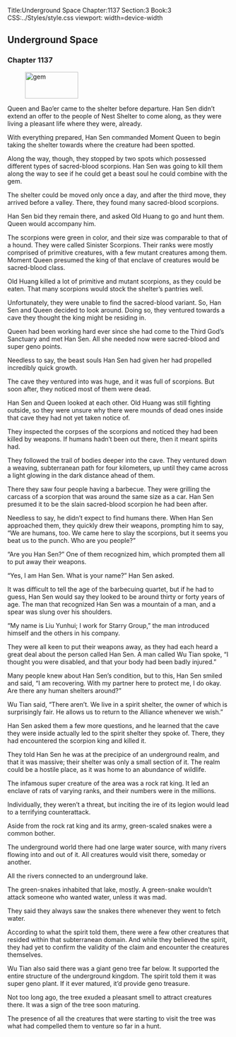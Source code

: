Title:Underground Space 
Chapter:1137 
Section:3 
Book:3 
CSS:../Styles/style.css 
viewport: width=device-width
  
## Underground Space
### Chapter 1137
  
<figure>
	<img src="../Images/gem.gif" alt="gem" id="gem" width="120" height="60" />
</figure>
  

  
Queen and Bao’er came to the shelter before departure. Han Sen didn’t extend an offer to the people of Nest Shelter to come along, as they were living a pleasant life where they were, already.

With everything prepared, Han Sen commanded Moment Queen to begin taking the shelter towards where the creature had been spotted.

Along the way, though, they stopped by two spots which possessed different types of sacred-blood scorpions. Han Sen was going to kill them along the way to see if he could get a beast soul he could combine with the gem.

The shelter could be moved only once a day, and after the third move, they arrived before a valley. There, they found many sacred-blood scorpions.

Han Sen bid they remain there, and asked Old Huang to go and hunt them. Queen would accompany him.

The scorpions were green in color, and their size was comparable to that of a hound. They were called Sinister Scorpions. Their ranks were mostly comprised of primitive creatures, with a few mutant creatures among them. Moment Queen presumed the king of that enclave of creatures would be sacred-blood class.

Old Huang killed a lot of primitive and mutant scorpions, as they could be eaten. That many scorpions would stock the shelter’s pantries well.

Unfortunately, they were unable to find the sacred-blood variant. So, Han Sen and Queen decided to look around. Doing so, they ventured towards a cave they thought the king might be residing in.

Queen had been working hard ever since she had come to the Third God’s Sanctuary and met Han Sen. All she needed now were sacred-blood and super geno points.

Needless to say, the beast souls Han Sen had given her had propelled incredibly quick growth.

The cave they ventured into was huge, and it was full of scorpions. But soon after, they noticed most of them were dead.

Han Sen and Queen looked at each other. Old Huang was still fighting outside, so they were unsure why there were mounds of dead ones inside that cave they had not yet taken notice of.

They inspected the corpses of the scorpions and noticed they had been killed by weapons. If humans hadn’t been out there, then it meant spirits had.

They followed the trail of bodies deeper into the cave. They ventured down a weaving, subterranean path for four kilometers, up until they came across a light glowing in the dark distance ahead of them.

There they saw four people having a barbecue. They were grilling the carcass of a scorpion that was around the same size as a car. Han Sen presumed it to be the slain sacred-blood scorpion he had been after.

Needless to say, he didn’t expect to find humans there. When Han Sen approached them, they quickly drew their weapons, prompting him to say, “We are humans, too. We came here to slay the scorpions, but it seems you beat us to the punch. Who are you people?”

“Are you Han Sen?” One of them recognized him, which prompted them all to put away their weapons.

“Yes, I am Han Sen. What is your name?” Han Sen asked.

It was difficult to tell the age of the barbecuing quartet, but if he had to guess, Han Sen would say they looked to be around thirty or forty years of age. The man that recognized Han Sen was a mountain of a man, and a spear was slung over his shoulders.

“My name is Liu Yunhui; I work for Starry Group,” the man introduced himself and the others in his company.

They were all keen to put their weapons away, as they had each heard a great deal about the person called Han Sen. A man called Wu Tian spoke, “I thought you were disabled, and that your body had been badly injured.”

Many people knew about Han Sen’s condition, but to this, Han Sen smiled and said, “I am recovering. With my partner here to protect me, I do okay. Are there any human shelters around?”

Wu Tian said, “There aren’t. We live in a spirit shelter, the owner of which is surprisingly fair. He allows us to return to the Alliance whenever we wish.”

Han Sen asked them a few more questions, and he learned that the cave they were inside actually led to the spirit shelter they spoke of. There, they had encountered the scorpion king and killed it.

They told Han Sen he was at the precipice of an underground realm, and that it was massive; their shelter was only a small section of it. The realm could be a hostile place, as it was home to an abundance of wildlife.

The infamous super creature of the area was a rock rat king. It led an enclave of rats of varying ranks, and their numbers were in the millions.

Individually, they weren’t a threat, but inciting the ire of its legion would lead to a terrifying counterattack.

Aside from the rock rat king and its army, green-scaled snakes were a common bother.

The underground world there had one large water source, with many rivers flowing into and out of it. All creatures would visit there, someday or another.

All the rivers connected to an underground lake.

The green-snakes inhabited that lake, mostly. A green-snake wouldn’t attack someone who wanted water, unless it was mad.

They said they always saw the snakes there whenever they went to fetch water.

According to what the spirit told them, there were a few other creatures that resided within that subterranean domain. And while they believed the spirit, they had yet to confirm the validity of the claim and encounter the creatures themselves.

Wu Tian also said there was a giant geno tree far below. It supported the entire structure of the underground kingdom. The spirit told them it was super geno plant. If it ever matured, it’d provide geno treasure.

Not too long ago, the tree exuded a pleasant smell to attract creatures there. It was a sign of the tree soon maturing.

The presence of all the creatures that were starting to visit the tree was what had compelled them to venture so far in a hunt.